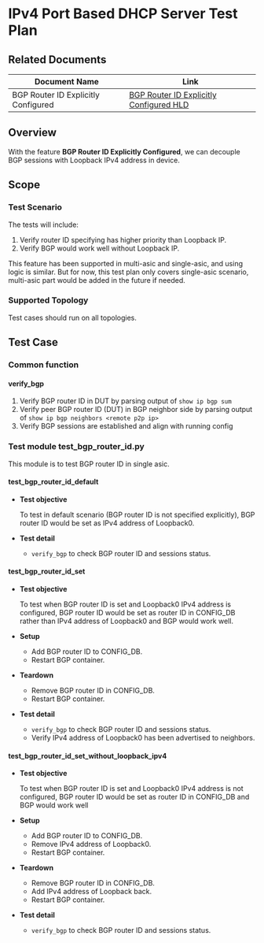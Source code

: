 # IPv4 Port Based DHCP Server Test Plan

## Related Documents
|**Document Name**|**Link**|
|-----------------|--------|
|BGP Router ID Explicitly Configured|[BGP Router ID Explicitly Configured HLD](https://github.com/sonic-net/SONiC/blob/master/doc/BGP/BGP-router-id.md)|

## Overview

With the feature **BGP Router ID Explicitly Configured**, we can decouple BGP sessions with Loopback IPv4 address in device.

## Scope

### Test Scenario

The tests will include:

1. Verify router ID specifying has higher priority than Loopback IP.
2. Verify BGP would work well without Loopback IP.

This feature has been supported in multi-asic and single-asic, and using logic is similar. But for now, this test plan only covers single-asic scenario, multi-asic part would be added in the future if needed.

### Supported Topology

Test cases should run on all topologies.

## Test Case

### Common function

#### verify_bgp
1. Verify BGP router ID in DUT by parsing output of `show ip bgp sum`
2. Verify peer BGP router ID (DUT) in BGP neighbor side by parsing output of `show ip bgp neighbors <remote p2p ip>`
3. Verify BGP sessions are established and align with running config

### Test module test_bgp_router_id.py
This module is to test BGP router ID in single asic.

#### test_bgp_router_id_default

* **Test objective**

  To test in default scenario (BGP router ID is not specified explicitly), BGP router ID would be set as IPv4 address of Loopback0.

* **Test detail**
  * `verify_bgp` to check BGP router ID and sessions status.

#### test_bgp_router_id_set

* **Test objective**

  To test when BGP router ID is set and Loopback0 IPv4 address is configured, BGP router ID would be set as router ID in CONFIG_DB rather than IPv4 address of Loopback0 and BGP would work well.

* **Setup**
  * Add BGP router ID to CONFIG_DB.
  * Restart BGP container.
* **Teardown**
  * Remove BGP router ID in CONFIG_DB.
  * Restart BGP container.

* **Test detail**
  * `verify_bgp` to check BGP router ID and sessions status.
  * Verify IPv4 address of Loopback0 has been advertised to neighbors.

#### test_bgp_router_id_set_without_loopback_ipv4

* **Test objective**

  To test when BGP router ID is set and Loopback0 IPv4 address is not configured, BGP router ID would be set as router ID in CONFIG_DB and BGP would work well

* **Setup**
  * Add BGP router ID to CONFIG_DB.
  * Remove IPv4 address of Loopback0.
  * Restart BGP container.
* **Teardown**
  * Remove BGP router ID in CONFIG_DB.
  * Add IPv4 address of Loopback back.
  * Restart BGP container.

* **Test detail**
  * `verify_bgp` to check BGP router ID and sessions status.
